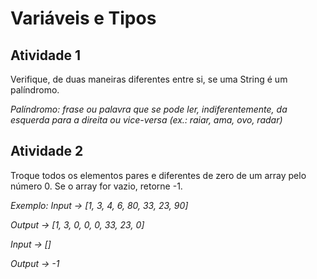 # Variáveis e Tipos

## Atividade 1

Verifique, de duas maneiras diferentes entre si, se uma String é um palíndromo.

_Palíndromo: frase ou palavra que se pode ler, indiferentemente, da esquerda para a direita ou vice-versa (ex.: raiar, ama, ovo, radar)_

## Atividade 2

Troque todos os elementos pares e diferentes de zero de um array pelo número 0. Se o array for vazio, retorne -1.

_Exemplo: Input -> [1, 3, 4, 6, 80, 33, 23, 90]_

_Output -> [1, 3, 0, 0, 0, 33, 23, 0]_

_Input -> []_

_Output -> -1_
